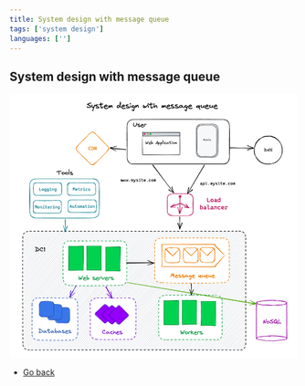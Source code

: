 ```yaml
---
title: System design with message queue
tags: ['system design']
languages: ['']
---
```

## System design with message queue

![System design with message queue](https://raw.githubusercontent.com/AndersDeath/holy-theory/main/images/17-system-design-with-message-queue.png)

* [Go back](../readme.md)